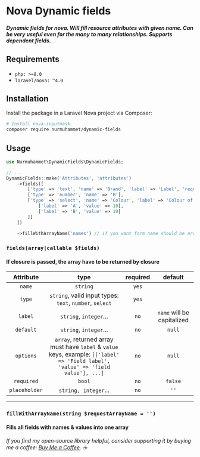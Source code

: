 # Nova Dynamic fields

##### Dynamic fields for nova. Will fill resource attributes with given name. Can be very useful even for the many to many relationships. Supports dependent fields.

## Requirements
- `php: >=8.0`
- `laravel/nova: ^4.0`

## Installation

Install the package in a Laravel Nova project via Composer:

```bash
# Install nova-inputmask
composer require nurmuhammet/dynamic-fields
```

## Usage

```php
use Nurmuhammet\DynamicFields\DynamicFields;

// ...
DynamicFields::make('Attributes', 'attributes')
    ->fields([
        ['type' => 'text', 'name' => 'Brand', 'label' => 'Label', 'required' => true, 'placeholder' => 'Adidas...', 'default' => 'default value'],
        ['type' => 'number', 'name' => 'B'],
        ['type' => 'select', 'name' => 'Colour', 'label' => 'Colour of product', 'options' => [
            ['label' => 'A', 'value' => 10],
            ['label' => 'B', 'value' => 19]
        ]]
    ])
    
    ->fillWithArrayName('names') // if you want form name should be array, like: `names[]`
```

### ```fields(array|callable $fields)```
#### If closure is passed, the array have to be returned by closure
| Attribute | type  | required | default |
|   :---:   | :---: |  :---:   |  :---:  |
| `name`  |  `string`  | `yes` |  |
| `type`  |  `string`, valid input types: `text`, `number`, `select`  | `yes` |  |
| `label` |  `string`, `integer`...  | `no`  | `name` will be capitalized |
| `default` |  `string`, `integer`... | `no`  | `null` |
| `options` |  `array`, returned array must have `label` & `value` keys, example: `[['label' => 'Field label', 'value' => 'field value'], ...]`  | `no`  | `null` |
| `required` |  `bool` | `no`  | `false` |
| `placeholder` |  `string, integer`... | `no`  | `''` |

---

### ```fillWithArrayName(string $requestArrayName = '')```
#### Fills all fields with names & values into one array

 *If you find my open-source library helpful, consider supporting it by buying me a coffee: [Buy Me a Coffee](https://www.buymeacoffee.com/nurmuhammet). ☕*
